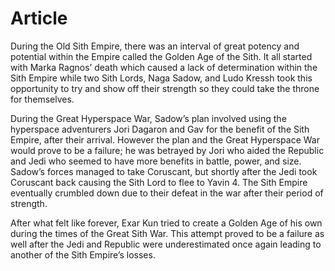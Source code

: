# Article

During the Old Sith Empire, there was an interval of great potency and potential within the Empire called the Golden Age of the Sith.
It all started with Marka Ragnos’ death which caused a lack of determination within the Sith Empire while two Sith Lords, Naga Sadow, and Ludo Kressh took this opportunity to try and show off their strength so they could take the throne for themselves.

During the Great Hyperspace War, Sadow’s plan involved using the hyperspace adventurers Jori Dagaron and Gav for the benefit of the Sith Empire, after their arrival.
However the plan and the Great Hyperspace War would prove to be a failure; he was betrayed by Jori who aided the Republic and Jedi who seemed to have more benefits in battle, power, and size.
Sadow’s forces managed to take Coruscant, but shortly after the Jedi took Coruscant back causing the Sith Lord to flee to Yavin 4.
The Sith Empire eventually crumbled down due to their defeat in the war after their period of strength.

After what felt like forever, Exar Kun tried to create a Golden Age of his own during the times of the Great Sith War.
This attempt proved to be a failure as well after the Jedi and Republic were underestimated once again leading to another of the Sith Empire’s losses.
